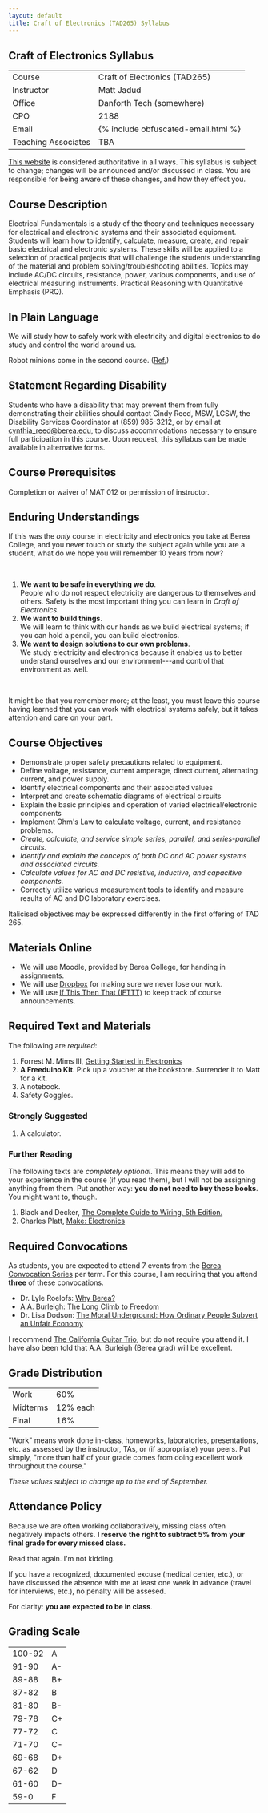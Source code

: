 ```yaml
---
layout: default
title: Craft of Electronics (TAD265) Syllabus
---
```


## Craft of Electronics Syllabus

<table>
  <tr>
    <td>Course</td>
    <td>Craft of Electronics (TAD265)</td>
  </tr>
  <tr>
    <td>Instructor</td>
    <td>Matt Jadud</td>
  </tr>
  <tr>
    <td>Office</td>
    <td>Danforth Tech (somewhere)</td>
  </tr>
  <tr>
    <td>CPO</td>
    <td>2188</td>
  </tr>
  <tr>
    <td>Email</td>
    <td>
      {% include obfuscated-email.html %}
    </td>
  </tr>
  <tr>
    <td>Teaching Associates</td>
    <td>TBA</td>
  </tr>
</table>

[This website](http://craftofelectronics.org/) is considered authoritative in all ways. This syllabus is subject to change; changes will be announced and/or discussed in class. You are responsible for being aware of these changes, and how they effect you.

## Course Description

Electrical Fundamentals is a study of the theory and techniques necessary for electrical and electronic systems and their associated equipment. Students will learn how to identify, calculate, measure, create, and repair basic electrical and electronic systems. These skills will be applied to a selection of practical projects that will challenge the students understanding of the material and problem solving/troubleshooting abilities. Topics may include AC/DC circuits, resistance, power, various components, and use of electrical measuring instruments. 
Practical Reasoning with Quantitative Emphasis (PRQ).

## In Plain Language

We will study how to safely work with electricity and digital electronics to do
study and control the world around us.

Robot minions come in the second course. ([Ref.](http://www.youtube.com/watch?v=RFoYNVp6k8A))

## Statement Regarding Disability

Students who have a disability that may prevent them from fully demonstrating
their abilities should contact Cindy Reed, MSW, LCSW, the Disability Services
Coordinator at (859) 985-3212, or by email at <a
href="mailto:cynthia_reed@berea.edu">cynthia_reed@berea.edu</a>, to discuss
accommodations necessary to ensure full participation in this course.  Upon
request, this syllabus can be made available in alternative forms.

## Course Prerequisites

Completion or waiver of MAT 012 or permission of instructor.


## Enduring Understandings

If this was the *only* course in electricity and electronics you take at Berea College, and you never touch or study the subject again while you are a student, what do we hope you will remember 10 years from now?

<br/>

1. **We want to be safe in everything we do**. <br/>
  People who do not respect electricity are dangerous to themselves and others. Safety is the most important thing you can learn in *Craft of Electronics*.
1. **We want to build things**. <br/>
  We will learn to think with our hands as we build electrical systems; if you can hold a pencil, you can build electronics.
1. **We want to design solutions to our own problems**. <br/>
  We study electricity and electronics because it enables us to better understand ourselves and our environment---and control that environment as well.

<br/>

It might be that you remember more; at the least, you must leave this course having learned that you can work with electrical systems safely, but it takes attention and care on your part.

## Course Objectives

* Demonstrate proper safety precautions related to equipment.
* Define voltage, resistance, current amperage, direct current, alternating current, and power supply.
* Identify electrical components and their associated values
* Interpret and create schematic diagrams of electrical circuits
* Explain the basic principles and operation of varied electrical/electronic components
* Implement Ohm's Law to calculate voltage, current, and resistance problems.
* *Create, calculate, and service simple series, parallel, and series-parallel circuits.*
* *Identify and explain the concepts of both DC and AC power systems and associated circuits.*
* *Calculate values for AC and DC resistive, inductive, and capacitive components.*
* Correctly utilize various measurement tools to identify and measure results of AC and DC laboratory exercises.

Italicised objectives may be expressed differently in the first offering of TAD 265.

## Materials Online

* We will use Moodle, provided by Berea College, for handing in assignments.
* We will use [Dropbox](http://dropbox.com/) for making sure we never lose our work.
* We will use [If This Then That (IFTTT)](http://ifttt.com/) to keep track of course announcements.

## Required Text and Materials

The following are *required*:

1. Forrest M. Mims III, [Getting Started in Electronics](http://www.amazon.com/Getting-Started-Electronics-Forrest-Mims/dp/0945053282/ref=pd_sim_b_6)
1. **A Freeduino Kit**. Pick up a voucher at the bookstore. Surrender it to Matt for a kit.
1. A notebook.
1. Safety Goggles.

### Strongly Suggested

1. A calculator.

### Further Reading

The following texts are *completely optional*. This means they will add to your experience in the course (if you read them), but I will not be assigning anything from them. Put another way: **you do not need to buy these books**. You might want to, though.

1. Black and Decker, [The Complete Guide to Wiring, 5th Edition.](http://www.amazon.com/Black-Decker-Complete-Guide-Wiring/dp/1589236017/ref=sr_1_1?s=books&ie=UTF8&qid=1344707680&sr=1-1&keywords=wiring)
1. Charles Platt, [Make: Electronics](http://www.amazon.com/Make-Electronics-Discovery-Charles-Platt/dp/0596153740/ref=pd_bxgy_b_img_y)

## Required Convocations

As students, you are expected to attend 7 events from the [Berea Convocation Series](http://www.berea.edu/convocations/) per term. For this course, I am requiring that you attend **three** of these convocations.

* Dr. Lyle Roelofs: [Why Berea?](http://www.berea.edu/convocations/events/2012-2013/dr-lyle-roelofs.asp)
* A.A. Burleigh: [The Long Climb to Freedom](http://www.berea.edu/convocations/events/2012-2013/founders-day-convocation.asp)
* Dr. Lisa Dodson: [The Moral Underground: How Ordinary People Subvert an Unfair Economy](http://www.berea.edu/convocations/events/2012-2013/dr-lisa-dodson.asp)

<!-- FIXME: Add link for Burleigh's Convo -->

I recommend [The California Guitar
Trio](http://www.berea.edu/convocations/events/2012-2013/california-guitar-trio.asp),
but do not require you attend it. I have also been told that A.A. Burleigh
(Berea grad) will be excellent.
 
## Grade Distribution

<table>
<tr> <td> Work </td> <td> 60% </td> </tr>
<tr> <td> Midterms </td> <td> 12% each </td> </tr>
<tr> <td> Final </td> <td> 16% </td> </tr>
</table>

"Work" means work done in-class, homeworks, laboratories, presentations, etc.
as assessed by the instructor, TAs, or (if appropriate) your peers. Put simply,
"more than half of your grade comes from doing excellent work throughout the
course."

*These values subject to change up to the end of September.*

## Attendance Policy

Because we are often working collaboratively, missing class often negatively
impacts others. **I reserve the right to subtract 5% from your final grade for
every missed class.**

Read that again. I'm not kidding.

If you have a recognized, documented excuse (medical center, etc.), or have
discussed the absence with me at least one week in advance (travel for
interviews, etc.), no penalty will be assesed.

For clarity: **you are expected to be in class**.

## Grading Scale

<table>
<tr><td>100-92</td><td>A</td></tr>
<tr><td>91-90</td><td>A-</td></tr>
<tr><td>89-88</td><td>B+</td></tr>
<tr><td>87-82</td><td>B </td></tr>
<tr><td>81-80</td><td>B-</td></tr>
<tr><td>79-78</td><td>C+</td></tr>
<tr><td>77-72</td><td>C</td></tr>
<tr><td>71-70</td><td>C-</td></tr>
<tr><td>69-68</td><td>D+</td></tr>
<tr><td>67-62</td><td>D</td></tr>
<tr><td>61-60</td><td>D-</td></tr>
<tr><td>59-0  </td><td>F</td></tr>
</table>
